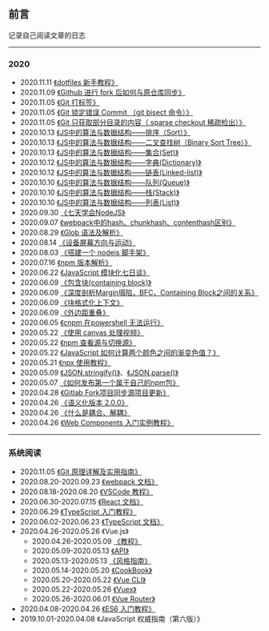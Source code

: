 ## 前言
记录自己阅读文章的日志

---------

### 2020

- 2020.11.11 [《dotfiles 新手教程》](https://luolei.org/dotfiles-tutorial/)
- 2020.11.09 [《Github 进行 fork 后如何与原仓库同步》](https://github.com/selfteaching/the-craft-of-selfteaching/issues/67)
- 2020.11.05 [《Git 打标签》](https://git-scm.com/book/zh/v2/Git-%E5%9F%BA%E7%A1%80-%E6%89%93%E6%A0%87%E7%AD%BE)
- 2020.11.05 [《Git 锁定错误 Commit （git bisect 命令）》](http://www.ruanyifeng.com/blog/2018/12/git-bisect.html)
- 2020.11.05 [《Git 只获取部分目录的内容（ sparse checkout 稀疏检出）》](https://zhgcao.github.io/2016/05/11/git-sparse-checkout/)
- 2020.10.13 [《JS中的算法与数据结构——排序（Sort）》](https://www.jianshu.com/p/8d30da8b832e)
- 2020.10.13 [《JS中的算法与数据结构——二叉查找树（Binary Sort Tree）》](https://www.jianshu.com/p/6a4b7f261e99)
- 2020.10.13 [《JS中的算法与数据结构——集合(Set)》](https://www.jianshu.com/p/e2d208725bc3)
- 2020.10.12 [《JS中的算法与数据结构——字典(Dictionary)》](https://www.jianshu.com/p/eece86baec10)
- 2020.10.12 [《JS中的算法与数据结构——链表(Linked-list)》](https://www.jianshu.com/p/f254ec665e57)
- 2020.10.10 [《JS中的算法与数据结构——队列(Queue)》](https://www.jianshu.com/p/1157aaccad36)
- 2020.10.10 [《JS中的算法与数据结构——栈(Stack)》](https://www.jianshu.com/p/90808ed34b86)
- 2020.10.10 [《JS中的算法与数据结构——列表(List)》](https://www.jianshu.com/p/cea9f3be42f5)
- 2020.09.30 [《七天学会NodeJS》](https://nqdeng.github.io/7-days-nodejs/)
- 2020.09.07 [《webpack中的hash、chunkhash、contenthash区别》](https://github.com/funnycoderstar/blog/issues/100)
- 2020.08.29 [《Glob 语法及解析》](https://rgb-24bit.github.io/blog/2018/glob.html)
- 2020.08.14 [《设备屏幕方向与运动》](https://developers.google.com/web/fundamentals/native-hardware/device-orientation?hl=zh-cn)
- 2020.08.03 [《搭建一个 nodejs 脚手架》](https://juejin.im/post/6844903875808346120)
- 2020.07.16 [《npm 版本解析》](https://github.com/npm/node-semver)
- 2020.06.22 [《JavaScript 模块化七日谈》](http://huangxuan.me/js-module-7day/#/)
- 2020.06.09 [《包含块(containing block)》](https://developer.mozilla.org/zh-CN/docs/Web/CSS/All_About_The_Containing_Block)
- 2020.06.09 [《深度剖析Margin塌陷，BFC，Containing Block之间的关系》](https://juejin.im/post/5aebd1e4f265da0b715621d3)
- 2020.06.09 [《块格式化上下文》](https://developer.mozilla.org/zh-CN/docs/Web/Guide/CSS/Block_formatting_context)
- 2020.06.09 [《外边距重叠》](https://developer.mozilla.org/zh-CN/docs/Web/CSS/CSS_Box_Model/Mastering_margin_collapsing)
- 2020.06.05 [《cnpm 在powershell 无法运行》](https://blog.csdn.net/jinglianglove/article/details/105432374)
- 2020.05.22 [《使用 canvas 处理视频》](https://developer.mozilla.org/zh-CN/docs/Web/API/Canvas_API/Manipulating_video_using_canvas)
- 2020.05.22 [《npm 查看源与切换源》](https://zhuanlan.zhihu.com/p/35856841)
- 2020.05.22 [《JavaScript 如何计算两个颜色之间的渐变色值？》](https://segmentfault.com/a/1190000018681564)
- 2020.05.21 [《npx 使用教程》](http://www.ruanyifeng.com/blog/2019/02/npx.html)
- 2020.05.09 [《JSON.stringify()》](https://developer.mozilla.org/zh-CN/docs/Web/JavaScript/Reference/Global_Objects/JSON/stringify)、[《JSON.parse()》](https://developer.mozilla.org/zh-CN/docs/Web/JavaScript/Reference/Global_Objects/JSON/parse)
- 2020.05.07 [《如何发布第一个属于自己的npm包》](https://segmentfault.com/a/1190000013940567)
- 2020.04.28 [《Gitlab Fork项目同步源项目更新》](https://blog.csdn.net/qq_38835878/article/details/81195400)
- 2020.04.26 [《语义化版本 2.0.0》](https://semver.org/lang/zh-CN/)
- 2020.04.26 [《什么是耦合、解耦》](https://www.jianshu.com/p/16307f8f1324)
- 2020.04.26 [《Web Components 入门实例教程》](http://www.ruanyifeng.com/blog/2019/08/web_components.html)

---------

### 系统阅读
- 2020.11.05 [《Git 原理详解及实用指南》](https://juejin.im/book/6844733697996881928)
- 2020.08.20-2020.09.23 [《webpack 文档》](https://webpack.docschina.org/)
- 2020.08.18-2020.08.20 [《VSCode 教程》](https://geek-docs.com/vscode/vscode-tutorials/what-is-vscode.html)
- 2020.06.30-2020.07.15 [《React 文档》](https://zh-hans.reactjs.org/docs/getting-started.html)
- 2020.06.29 [《TypeScript 入门教程》](https://ts.xcatliu.com/)
- 2020.06.02-2020.06.23 [《TypeScript 文档》](https://www.tslang.cn/docs/home.html)
- 2020.04.26-2020.05.26 《Vue.js》
  - 2020.04.26-2020.05.09 [《教程》](https://cn.vuejs.org/v2/guide/)
  - 2020.05.09-2020.05.13 [《API》](https://cn.vuejs.org/v2/api/)
  - 2020.05.13-2020.05.13 [《风格指南》](https://cn.vuejs.org/v2/style-guide/)
  - 2020.05.14-2020.05.20 [《CookBook》](https://cn.vuejs.org/v2/cookbook/index.html)
  - 2020.05.20-2020.05.22 [《Vue CLI》](https://cli.vuejs.org/zh/)
  - 2020.05.22-2020.05.26 [《Vuex》](https://vuex.vuejs.org/zh/)
  - 2020.05.26-2020.06.01 [《Vue Router》](https://router.vuejs.org/zh/guide/)
- 2020.04.08-2020.04.26 [《ES6 入门教程》](https://es6.ruanyifeng.com/)
- 2019.10.01-2020.04.08 《JavaScript 权威指南（第六版）》
